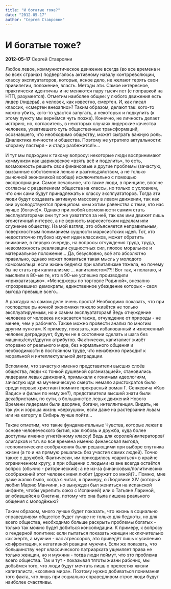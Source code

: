 ```yaml
---
title: "И богатые тоже?"
date: "2012-05-17"
author: "Сергей Ставрояни"
---
```


# И богатые тоже?

**2012-05-17** Сергей Ставрояни

Любое левое, коммунистическое движение всегда (во все времена и во всех странах) подвергалось активному навалу контрреволюции, классу эксплуататоров, которые, ясное дело, не желают терять свои привилегии, положение, власть. Методы эти. Самое интересное, практически идентичны и не меняются пару тысяч лет (с поправкой на НТП, разумеется). Отметим наиболее общее: у любого движения есть лидер (лидеры), а человек, как известно, смертен. И, как писал классик, «смертен внезапно»? Таким образом, делают так: кого-то можно убить, кого-то удастся запугать, а некоторых и подкупить (к этому пункту мы вернёмся чуть позже). Конечно, не личность делает историю, но, согласитесь, в некоторых случаях лидерские качества человека, ухватившего суть общественных трансформаций, осознавшего, что необходимо обществу, может сыграть важную роль. Диалектика личности и общества. Поэтому не утратило актуальности: «поражу пастыря - и стадо разбежится!»...

И тут мы подходим к такому вопросу: некоторые люди воспринимают коммунизм как шариковское «взять всё и поделить», то есть, возможность решить свои финансовые и другие проблемы (зачастую, вызванные собственной ленью и разгильдяйством, а не только рыночной экономикой вообще) исключительно с помощью экспроприации. Самое печальное, что такие люди, в принципе, вполне согласны с разделением общества на классы, но только с условием, что они сами будут принадлежать к классу эксплуататоров. Тогда эти люди будут создавать активную массовку в левом движении, так как они руководствуются принципом: «мы хотим равенства с теми, кто нас лучше (богаче)». Однако при любой возможности самим стать эксплуататорами они тут же ухватятся за неё, так как ими движет лишь эгоистичный интерес, а не верность марксистским идеалам или служение обществу. На мой взгляд, это объясняется неправильным, поверхностным пониманием сущности марксистских идей. Тот, кто недостаточно глубоко изучит идеи классиков, может обратить внимание, в первую очередь, на вопросы отчуждения труда, труда, невозможность реализации сущностных сил, плохое моральное и материальное положение... Да, безусловно, всё это абсолютно правильно, однако может появиться такая мысль у молодого комсомольца: если жизнь бедняка при капитализме тяжела, но почему бы не стать при капитализме ... капиталистом??!! Вот так, я полагаю, и мыслили в 80-ые те, кто в 90-ые успешно производили «прихватизацию». «Менеджеры по торговле Родиной», внезапно «прозревшие» демократы, единственное убеждение которых - своя выгода превыше всего...

А разгадка на самом деле очень проста! Необходимо показать, что при господстве рыночной экономики тяжело живётся не только эксплуатируемым, но и самим эксплуататорам! Ведь отчуждение человека от человека их касается также, отчуждение от природы - не менее, чем у рабочего. Также можно провести анализ по многим другим пунктам. К примеру, показать, как избалованный и изнеженный человек деградирует, будучи не в состоянии сделать и шага без машины/слуг/других атрибутов. Фактически, капиталист живёт оторвано от реального мира, без нормального общения и необходимости в постоянном труде, что неизбежно приводит к моральной и интеллектуальной деградации.

Вспомним, что зачастую именно представители высших слоёв общества, люди «с тонкой душевной организацией», становились лидерами левых движений, примыкали к гонимым идеологиям, зачастую идя на мученическую смерть: немало аристократов было среди первых христиан (помните прекрасный роман Г. Сенкевича «Кво Вадис» и фильм по нему же?), представители высшей знати были декабристами, по сути, в большинстве левых движений Нового Времени лидерами были дворяне, богачи, интеллигенция. Видать, не так уж и хороша жизнь «верхушки», если даже на растерзание львам или на каторгу в Сибирь лучше пойти...

Также отметим, что такие фундаментальные Чувства, которые лежат в основе человеческого бытия, как любовь и дружба, куда более доступны именно угнетённому классу! Ведь для королей/императоров/олигархов и т.п. во все времена именно финансовая выгода, геополитические соображения были решающими при выборе спутника жизни (а то и на прямую решались без участия самих людей). Точно также с дружбой. Фактически, им приходилось «вариться» в крайне ограниченном кругу, а при общении с людьми из вне всегда остаётся вопрос (обычно - риторический): а не из-за финансовых/политических соображений этот человек меня любит (дружит со мной)?.. Помню, мне даже жалко было, когда я читал, к примеру, о Людовике XIV (который любил Марию Манчини, но вынужден был жениться на испанской инфанте, чтобы укрепить союз с Испанией) или о Татьяне Лариной, влюбившейся в Онегина, потому что она была лишена реального общения с молодёжью?

Таким образом, много лучше будет показать, что жизнь в социально справедливом обществе будет лучше не только для бедноты, но для всего общества, необходимо больше раскрыть проблемы богатых - только так можно будет добиться консолидации. К примеру, к вопросу о гендерной политике: если пытаться показать женщин исключительно как жертв, а мужчин - как агрессоров, это приведёт лишь к усилению конфронтации, к негативной реакции мужчин. Если же показать, что большинству черт классического патриархата ущемляет права не только женщин, но и мужчин - тогда люди поймут, что это проблема всего общества. Так и тут - показывая тяготы жизни рабочих, мы добьёмся того, что люди будут мечтать лишь о прелестях жизни капиталиста, «хозяина мира». Поэтому нужно добиваться понимания того факта, что лишь при социально справедливом строе люди будут наиболее счастливы.